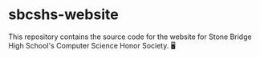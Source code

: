 # sbcshs-website

This repository contains the source code for the website for Stone Bridge High School's Computer Science Honor Society.
:desktop_computer:
